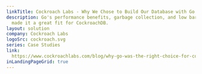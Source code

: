 ```yaml
---
linkTitle: Cockroach Labs - Why We Chose to Build Our Database with Go
description: Go's performance benefits, garbage collection, and low barrier to entry
  made it a great fit for CockroachDB.
layout: solution
company: Cockroach Labs
logoSrc: cockroach.svg
series: Case Studies
link:
  https://www.cockroachlabs.com/blog/why-go-was-the-right-choice-for-cockroachdb/
inLandingPageGrid: true
---
```

